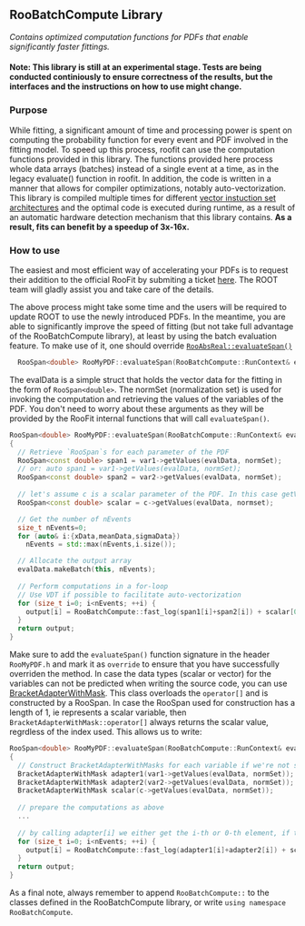 ## RooBatchCompute Library
_Contains optimized computation functions for PDFs that enable significantly faster fittings._
#### Note: This library is still at an experimental stage. Tests are being conducted continiously to ensure correctness of the results, but the interfaces and the instructions on how to use might change.

### Purpose
While fitting, a significant amount of time and processing power is spent on computing the probability function for every event and PDF involved in the fitting model. To speed up this process, roofit can use the computation functions provided in this library. The functions provided here process whole data arrays (batches) instead of a single event at a time, as in the legacy evaluate() function in roofit. In addition, the code is written in a manner that allows for compiler optimizations, notably auto-vectorization. This library is compiled multiple times for different [vector instuction set architectures](https://en.wikipedia.org/wiki/SIMD) and the optimal code is executed during runtime, as a result of an automatic hardware detection mechanism that this library contains. **As a result, fits can benefit by a speedup of 3x-16x.**

### How to use
The easiest and most efficient way of accelerating your PDFs is to request their addition to the official RooFit by submiting a ticket [here](https://github.com/root-project/root/issues/new). The ROOT team will gladly assist you and take care of the details.

The above process might take some time and the users will be required to update ROOT to use the newly introduced PDFs. In the meantime, you are able to significantly improve the speed of fitting (but not take full advantage of the RooBatchCompute library), at least by using the batch evaluation feature.
To make use of it, one should override [`RooAbsReal::evaluateSpan()`](https://root.cern.ch/doc/master/classRooAbsReal.html#a1e5129ffbc63bfd04c01511fd354b1b8)
```c++
  RooSpan<double> RooMyPDF::evaluateSpan(RooBatchCompute::RunContext& evalData, const RooArgSet* normSet) const
```
The evalData is a simple struct that holds the vector data for the fitting in the form of `RooSpan<double>`.
The normSet (normalization set) is used for invoking the computation and retrieving the values of the variables of the PDF.
You don't need to worry about these arguments as they will be provided by the RooFit internal functions that will call `evaluateSpan()`.
```c++
RooSpan<double> RooMyPDF::evaluateSpan(RooBatchCompute::RunContext& evalData, const RooArgSet* normSet) const
{
  // Retrieve `RooSpan`s for each parameter of the PDF
  RooSpan<const double> span1 = var1->getValues(evalData, normSet);
  // or: auto span1 = var1->getValues(evalData, normSet);
  RooSpan<const double> span2 = var2->getValues(evalData, normSet);
  
  // let's assume c is a scalar parameter of the PDF. In this case getValues will return a RooSpan with only one value.
  RooSpan<const double> scalar = c->getValues(evalData, normset);

  // Get the number of nEvents
  size_t nEvents=0;
  for (auto& i:{xData,meanData,sigmaData})
    nEvents = std::max(nEvents,i.size());

  // Allocate the output array
  evalData.makeBatch(this, nEvents);
  
  // Perform computations in a for-loop
  // Use VDT if possible to facilitate auto-vectorization
  for (size_t i=0; i<nEvents; ++i) {
    output[i] = RooBatchCompute::fast_log(span1[i]+span2[i]) + scalar[0]; //scalar is a RooSpan of length 1
  }
  return output;
}
```
Make sure to add the `evaluateSpan()` function signature in the header `RooMyPDF.h` and mark it as `override` to ensure that you have successfully overriden the method. In case the data types (scalar or vector) for the variables can not be predicted when writing the source code, you can use [BracketAdapterWithMask](https://github.com/root-project/root/blob/2b84398d4f52462a120083b3c5d1e0b952cc5221/roofit/batchcompute/inc/BracketAdapter.h#L55). This class overloads the `operator[]` and is constructed by a RooSpan. In case the RooSpan used for construction has a length of 1, ie represents a scalar variable, then `BracketAdapterWithMask::operator[]` always returns the scalar value, regrdless of the index used. This allows us to write:

```c++
RooSpan<double> RooMyPDF::evaluateSpan(RooBatchCompute::RunContext& evalData, const RooArgSet* normSet) const
{
  // Construct BracketAdapterWithMasks for each variable if we're not sure whether they are scalar of vectors.
  BracketAdapterWithMask adapter1(var1->getValues(evalData, normSet));
  BracketAdapterWithMask adapter2(var2->getValues(evalData, normSet));
  BracketAdapterWithMask scalar(c->getValues(evalData, normSet));
 
  // prepare the computations as above
  ...
  
  // by calling adapter[i] we either get the i-th or 0-th element, if the variable is a vector or a scalar respectively.
  for (size_t i=0; i<nEvents; ++i) {
    output[i] = RooBatchCompute::fast_log(adapter1[i]+adapter2[i]) + scalar[i]; 
  }
  return output;
}
  ```
  
  As a final note, always remember to append `RooBatchCompute::` to the classes defined in the RooBatchCompute library, or write `using namespace RooBatchCompute`.
